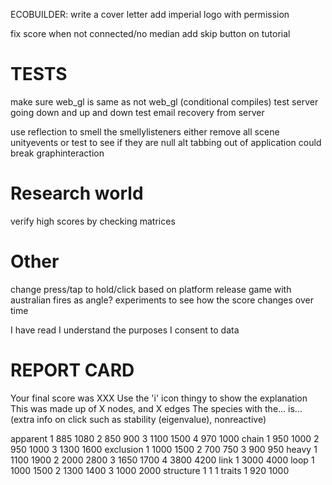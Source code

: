 ECOBUILDER:
write a cover letter
add imperial logo with permission

fix score when not connected/no median
add skip button on tutorial 

# TESTS
make sure web_gl is same as not web_gl (conditional compiles)
test server going down and up and down
test email recovery from server

use reflection to smell the smellylisteners
either remove all scene unityevents or test to see if they are null
alt tabbing out of application could break graphinteraction

# Research world
verify high scores by checking matrices

# Other
change press/tap to hold/click based on platform
release game with australian fires as angle?
experiments to see how the score changes over time

I have read
I understand the purposes
I consent to data

# REPORT CARD
Your final score was XXX
Use the 'i' icon thingy to show the explanation This was made up of X nodes, and X edges
The species with the... is...
(extra info on click such as stability (eigenvalue), nonreactive)




apparent
1 885 1080
2 850 900
3 1100 1500
4 970 1000
chain
1 950 1000
2 950 1000
3 1300 1600
exclusion
1 1000 1500
2 700 750
3 900 950
heavy
1 1100 1900
2 2000 2800
3 1650 1700
4 3800 4200
link
1 3000 4000
loop
1 1000 1500
2 1300 1400
3 1000 2000
structure
1 1 1
traits
1 920 1000
